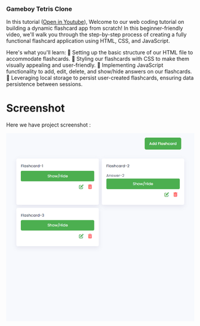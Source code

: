 ### Gameboy Tetris Clone
In this tutorial ([Open in Youtube](https://youtu.be/Lmj3zkVSJY4)), Welcome to our web coding tutorial on building a dynamic flashcard app from scratch! In this beginner-friendly video, we'll walk you through the step-by-step process of creating a fully functional flashcard application using HTML, CSS, and JavaScript.

Here's what you'll learn:
🔹 Setting up the basic structure of our HTML file to accommodate flashcards.
🔹 Styling our flashcards with CSS to make them visually appealing and user-friendly.
🔹 Implementing JavaScript functionality to add, edit, delete, and show/hide answers on our flashcards.
🔹 Leveraging local storage to persist user-created flashcards, ensuring data persistence between sessions.

# Screenshot
Here we have project screenshot :

![screenshot-1](screenshot.png)
